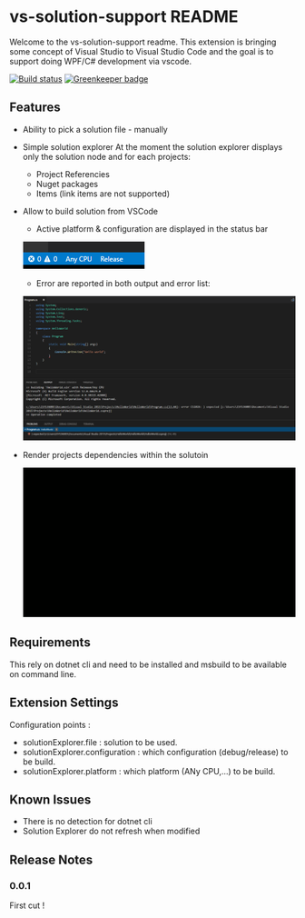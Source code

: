 # vs-solution-support README

Welcome to the vs-solution-support readme.
This extension is bringing some concept of Visual Studio to Visual Studio Code and the goal is to support doing WPF/C# development via vscode.

[![Build status](https://travis-ci.org/fforjan/vs-solution-support.svg)](https://travis-ci.org/fforjan/vs-solution-support)
[![Greenkeeper badge](https://badges.greenkeeper.io/fforjan/vs-solution-support.svg)](https://greenkeeper.io/)

## Features
- Ability to pick a solution file - manually 
- Simple solution explorer
    At the moment the solution explorer displays only the solution node and for each projects:
    * Project Referencies
    * Nuget packages
    * Items (link items are not supported)
- Allow to build solution from VSCode
    * Active  platform & configuration are displayed in the status bar

    ![Status bar](Media/statusbar.png)

    * Error are reported in both output and error list:

    ![Problem and output after build](Media/problemsAndOutputAfterBuild.png)
- Render projects dependencies within the solutoin

    ![Dependencies demo](Media/dependencies.gif)


## Requirements

This rely on dotnet cli and need to be installed and msbuild to be available on command line.

## Extension Settings

Configuration points :

 - solutionExplorer.file : solution to be used.
 - solutionExplorer.configuration : which configuration (debug/release) to be build.
 - solutionExplorer.platform : which platform (ANy CPU,...) to be build.

## Known Issues

- There is no detection for dotnet cli
- Solution Explorer do not refresh when modified

## Release Notes

### 0.0.1

First cut !

